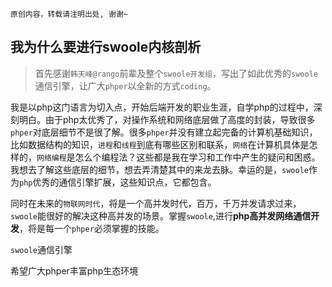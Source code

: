 ```
原创内容，转载请注明出处, 谢谢~
```

## 我为什么要进行swoole内核剖析

> 首先感谢`韩天峰@rango`前辈及整个`swoole开发组`，写出了如此优秀的`swoole`通信引擎，让广大`phper`以全新的方式`coding`。

我是以php这门语言为切入点，开始后端开发的职业生涯，自学php的过程中，深刻明白。由于php太优秀了，对操作系统和网络底层做了高度的封装，导致很多`phper`对底层细节不是很了解。很多`phper`并没有建立起完备的计算机基础知识，比如数据结构的知识，`进程`和`线程`到底有哪些区别和联系，`网络`在计算机具体是怎样的，`网络编程`是怎么个编程法？这些都是我在学习和工作中产生的疑问和困惑。我想去了解这些底层的细节，想去弄清楚其中的来龙去脉。幸运的是，`swoole`作为`php`优秀的通信引擎扩展，这些知识点，它都包含。

同时在未来的`物联网时代`，将是一个高并发时代，百万，千万并发请求过来，`swoole`能很好的解决这种高并发的场景。掌握`swoole`,进行**php高并发网络通信开发**，将是每一个`phper`必须掌握的技能。

`swoole`通信引擎


希望广大phper丰富php生态环境


